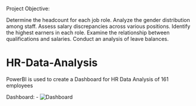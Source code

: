 Project Objective: 

Determine the headcount for each job role.
Analyze the gender distribution among staff.
Assess salary discrepancies across various positions.
Identify the highest earners in each role.
Examine the relationship between qualifications and salaries.
Conduct an analysis of leave balances.

# HR-Data-Analysis
PowerBI is used to create a Dashboard for HR Data Analysis of 161 employees

Dashboard: -
![Dashboard](https://github.com/akash-ilay0701/HR-Data-Analysis/assets/119600546/8d58664e-ca9b-4bea-85b3-e7596bedd5ed)

